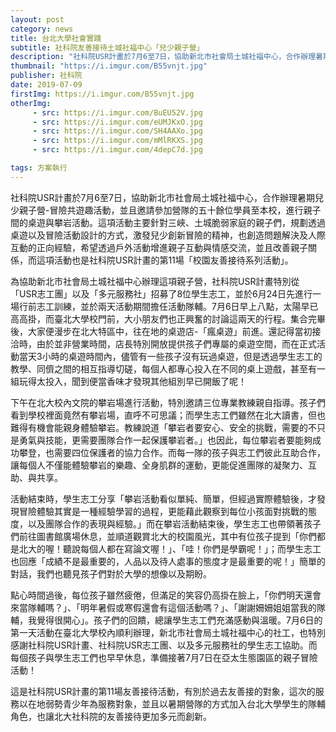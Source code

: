 ```yaml
---
layout: post
category: news
title: 台北大學社會實踐
subtitle: 社科院友善接待土城社福中心「兒少親子營」
description: "社科院USR計畫於7月6至7日，協助新北市社會局土城社福中心，合作辦理暑期兒少親子營-冒險共遊趣活動，並且邀請參加營隊的五十餘位學員至本校，進行親子間的桌遊與攀岩活動。這項活動主要針對三峽、土城脆弱家庭的親子們，規劃透過桌遊以及冒險活動設計的方式，激發兒少創新冒險的精神，也創造問題解決及人際互動的正向經驗，希望透過戶外活動增進親子互動與情感交流，並且改善親子關係，而這項活動也是社科院USR計畫的第11場「校園友善接待系列活動」。..."
thumbnail: "https://i.imgur.com/B55vnjt.jpg"
publisher: 社科院
date: 2019-07-09
firstImg: https://i.imgur.com/B55vnjt.jpg
otherImg:
     - src: https://i.imgur.com/BuEU52V.jpg
     - src: https://i.imgur.com/eUMJKxO.jpg
     - src: https://i.imgur.com/SH4AAXo.jpg
     - src: https://i.imgur.com/mMlRKXS.jpg
     - src: https://i.imgur.com/4depC7d.jpg

tags: 方案執行
---
```


社科院USR計畫於7月6至7日，協助新北市社會局土城社福中心，合作辦理暑期兒少親子營-冒險共遊趣活動，並且邀請參加營隊的五十餘位學員至本校，進行親子間的桌遊與攀岩活動。這項活動主要針對三峽、土城脆弱家庭的親子們，規劃透過桌遊以及冒險活動設計的方式，激發兒少創新冒險的精神，也創造問題解決及人際互動的正向經驗，希望透過戶外活動增進親子互動與情感交流，並且改善親子關係，而這項活動也是社科院USR計畫的第11場「校園友善接待系列活動」。

為協助新北市社會局土城社福中心辦理這項親子營，社科院USR計畫特別從「USR志工團」以及「多元服務社」招募了8位學生志工，並於6月24日先進行一場行前志工訓練，並於兩天活動期間擔任活動隊輔。7月6日早上八點，太陽早已高高掛，而臺北大學校門前，大小朋友們也正興奮的討論這兩天的行程。集合完畢後，大家便漫步在北大特區中，往在地的桌遊店-「瘋桌遊」前進。還記得當初接洽時，由於並非營業時間，店長特別開放提供孩子們專屬的桌遊空間，而在正式活動當天3小時的桌遊時間內，儘管有一些孩子沒有玩過桌遊，但是透過學生志工的教學、同儕之間的相互指導切磋，每個人都專心投入在不同的桌上遊戲，甚至有一組玩得太投入，聞到便當香味才發現其他組別早已開飯了呢！

下午在北大校內文院的攀岩場進行活動，特別邀請三位專業教練親自指導。孩子們看到學校裡面竟然有攀岩場，直呼不可思議；而學生志工們雖然在北大讀書，但也難得有機會能親身體驗攀岩。教練說道「攀岩者要安心、安全的挑戰，需要的不只是勇氣與技能，更需要團隊合作一起保護攀岩者。」也因此，每位攀岩者要能夠成功攀登，也需要四位保護者的協力合作。而每一隊的孩子與志工們彼此互助合作，讓每個人不僅能體驗攀岩的樂趣、全身肌群的運動，更能促進團隊的凝聚力、互助、與共享。

活動結束時，學生志工分享「攀岩活動看似單純、簡單，但經過實際體驗後，才發現冒險體驗其實是一種經驗學習的過程，更能藉此觀察到每位小孩面對挑戰的態度，以及團隊合作的表現與經驗。」而在攀岩活動結束後，學生志工也帶領著孩子們前往圖書館廣場休息，並順道觀賞北大的校園風光，其中有位孩子提到「你們都是北大的喔！聽說每個人都在寫論文喔！」、「哇！你們是學霸呢！」；而學生志工也回應「成績不是最重要的，人品以及待人處事的態度才是最重要的呢！」簡單的對話，我們也聽見孩子們對於大學的想像以及期盼。

點心時間過後，每位孩子雖然疲倦，但滿足的笑容仍高掛在臉上，「你們明天還會來當隊輔嗎？」、「明年暑假或寒假還會有這個活動嗎？」、「謝謝姍姍姐姐當我的隊輔，我覺得很開心」。孩子們的回饋，總讓學生志工們充滿感動與溫暖。7月6日的第一天活動在臺北大學校內順利辦理，新北市社會局土城社福中心的社工，也特別感謝社科院USR計畫、社科院USR志工團、以及多元服務社的學生志工協助。而每個孩子與學生志工們也早早休息，準備接著7月7日在亞太生態園區的親子冒險活動！

這是社科院USR計畫的第11場友善接待活動，有別於過去友善接的對象，這次的服務以在地弱勢青少年為服務對象，並且以暑期營隊的方式加入台北大學學生的隊輔角色，也讓北大社科院的友善接待更加多元而創新。
